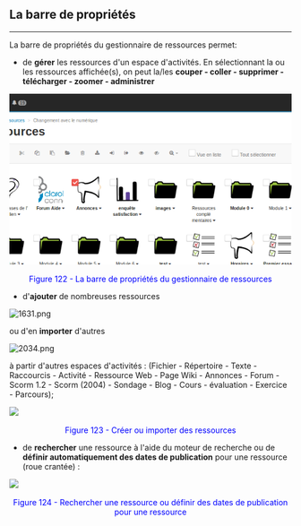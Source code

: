 ## La barre de propriétés
---

La barre de propriétés du gestionnaire de ressources permet:

* de **gérer** les ressources d'un espace d'activités. En sélectionnant la ou les ressources affichée(s), on peut la/les **couper - coller - supprimer - télécharger - zoomer - administrer**

![](images/resource_copy.png)
    
<p style="text-align: center; color: blue">Figure 122 - La barre de propriétés du gestionnaire de ressources</p>

* d'**ajouter** de nombreuses ressources 

![1631.png](http://www.claroline.net/uploads/custom/images/1631.png)

ou d'en **importer** d'autres

![2034.png](http://www.claroline.net/uploads/custom/images/2034.png)

à partir d'autres espaces d'activités :
(Fichier - Répertoire - Texte - Raccourcis - Activité - Ressource Web - Page Wiki - Annonces - Forum - Scorm 1.2 - Scorm (2004) - Sondage - Blog - Cours - évaluation - Exercice - Parcours);
    
![](images/fig123.png)
   
<p style="text-align: center; color: blue">Figure 123 - Créer ou importer des ressources</p>
  
* de **rechercher** une ressource à l'aide du moteur de recherche ou de **définir automatiquement des dates de publication** pour une ressource (roue crantée) :

![](images/fig124.png)

<p style="text-align: center; color: blue">Figure 124 - Rechercher une ressource ou définir des dates de publication pour une ressource</p>



